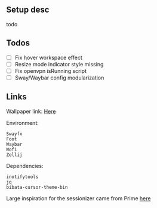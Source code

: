 ## Setup desc
todo
## Todos
- [ ] Fix hover workspace effect
- [ ] Resize mode indicator style missing
- [ ] Fix openvpn isRunning script
- [ ] Sway/Waybar config modularization

## Links
Wallpaper link: [Here](https://unsplash.com/photos/view-of-earth-and-satellite-yZygONrUBe8)

Environment: 
```
Swayfx
Foot
Waybar
Wofi
Zellij
```

Dependencies:
```
inotifytools
jq
bibata-cursor-theme-bin
```

Large inspiration for the sessionizer came from Prime [here](https://github.com/ThePrimeagen/.dotfiles/blob/master/bin/.local/scripts/tmux-sessionizer)
